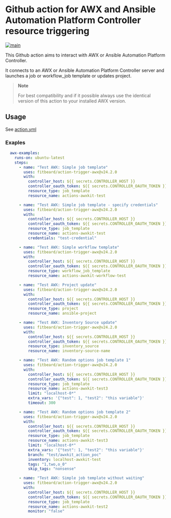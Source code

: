 # Github action for AWX and Ansible Automation Platform Controller resource triggering

[![main](https://github.com/fitbeard/action-trigger-awx/workflows/main/badge.svg)](https://github.com/fitbeard/action-trigger-awx/actions?query=workflow%3Amain)

This Github action aims to interact with AWX or Ansible Automation Platform Controller.

It connects to an AWX or Ansible Automation Platform Controller server and launches a job or workflow_job template or updates project.

> **Note**
>
> For best compatibility and if it possible always use the identical version of this action to your installed AWX version.

## Usage

See [action.yml](action.yml)

### Exaples

```yaml
  awx-examples:
    runs-on: ubuntu-latest
    steps:
      - name: "Test AWX: Simple job template"
        uses: fitbeard/action-trigger-awx@v24.2.0
        with:
          controller_host: ${{ secrets.CONTROLLER_HOST }}
          controller_oauth_token: ${{ secrets.CONTROLLER_OAUTH_TOKEN }}
          resource_type: job_template
          resource_name: actions-awxkit-test

      - name: "Test AWX: Simple job template - specify credentials"
        uses: fitbeard/action-trigger-awx@v24.2.0
        with:
          controller_host: ${{ secrets.CONTROLLER_HOST }}
          controller_oauth_token: ${{ secrets.CONTROLLER_OAUTH_TOKEN }}
          resource_type: job_template
          resource_name: actions-awxkit-test
          credentials: "test-credential"

      - name: "Test AWX: Simple workflow template"
        uses: fitbeard/action-trigger-awx@v24.2.0
        with:
          controller_host: ${{ secrets.CONTROLLER_HOST }}
          controller_oauth_token: ${{ secrets.CONTROLLER_OAUTH_TOKEN }}
          resource_type: workflow_job_template
          resource_name: actions-awxkit-workflow-test

      - name: "Test AWX: Project update"
        uses: fitbeard/action-trigger-awx@v24.2.0
        with:
          controller_host: ${{ secrets.CONTROLLER_HOST }}
          controller_oauth_token: ${{ secrets.CONTROLLER_OAUTH_TOKEN }}
          resource_type: project
          resource_name: ansible-project

      - name: "Test AWX: Inventory Source update"
        uses: fitbeard/action-trigger-awx@v24.2.0
        with:
          controller_host: ${{ secrets.CONTROLLER_HOST }}
          controller_oauth_token: ${{ secrets.CONTROLLER_OAUTH_TOKEN }}
          resource_type: inventory_source
          resource_name: inventory-source-name

      - name: "Test AWX: Random options job template 1"
        uses: fitbeard/action-trigger-awx@v24.2.0
        with:
          controller_host: ${{ secrets.CONTROLLER_HOST }}
          controller_oauth_token: ${{ secrets.CONTROLLER_OAUTH_TOKEN }}
          resource_type: job_template
          resource_name: actions-awxkit-test3
          limit: "localhost-0*"
          extra_vars: '{"test": 1, "test2": "this variable"}'
          timeout: 300

      - name: "Test AWX: Random options job template 2"
        uses: fitbeard/action-trigger-awx@v24.2.0
        with:
          controller_host: ${{ secrets.CONTROLLER_HOST }}
          controller_oauth_token: ${{ secrets.CONTROLLER_OAUTH_TOKEN }}
          resource_type: job_template
          resource_name: actions-awxkit-test3
          limit: "localhost-0*"
          extra_vars: '{"test": 1, "test2": "this variable"}'
          branch: "test/awxkit_action_poc"
          inventory: localhost-awxkit-test
          tags: "1,two,o_0"
          skip_tags: "nonsense"

      - name: "Test AWX: Simple job template without waiting"
        uses: fitbeard/action-trigger-awx@v24.2.0
        with:
          controller_host: ${{ secrets.CONTROLLER_HOST }}
          controller_oauth_token: ${{ secrets.CONTROLLER_OAUTH_TOKEN }}
          resource_type: job_template
          resource_name: actions-awxkit-test2
          monitor: "false"
```
